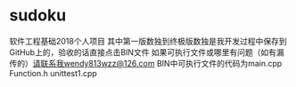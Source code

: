 # sudoku
软件工程基础2018个人项目
其中第一版数独到终极版数独是我开发过程中保存到GitHub上的，验收的话直接点击BIN文件
如果可执行文件或哪里有问题（如有漏传的）请联系我wendy813wzz@126.com
BIN中可执行文件的代码为main.cpp Function.h unittest1.cpp
